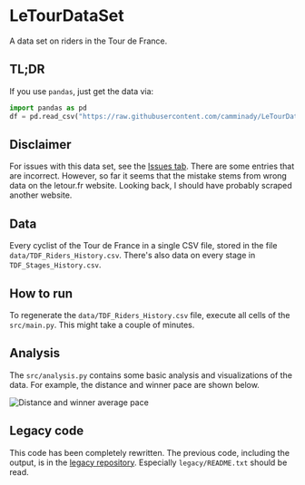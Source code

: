 # LeTourDataSet
A data set on riders in the Tour de France.

## TL;DR
If you use `pandas`, just get the data via:
```python
import pandas as pd 
df = pd.read_csv("https://raw.githubusercontent.com/camminady/LeTourDataSet/master/data/TDF_Riders_History.csv")
```

## Disclaimer 
For issues with this data set, see the [Issues tab](https://github.com/camminady/LeTourDataSet/issues). There are some entries that are incorrect. However, so far it seems that the mistake stems from wrong data on the letour.fr website. Looking back, I should have probably scraped another website.

## Data
Every cyclist of the Tour de France in a single CSV file, stored in the file `data/TDF_Riders_History.csv`.
There's also data on every stage in `TDF_Stages_History.csv`.

## How to run
To regenerate the `data/TDF_Riders_History.csv` file, execute all cells of the `src/main.py`. This might take a couple of minutes. 

## Analysis
The `src/analysis.py` contains some basic analysis and visualizations of the data. For example, the distance and winner pace are shown below.

![Distance and winner average pace](https://raw.githubusercontent.com/camminady/LeTourDataSet/master/src/output/distanceAndPace.png)

## Legacy code
This code has been completely rewritten. The previous code, including the output, is in the [legacy repository](https://github.com/camminady/LeTourDataSetLegacy). Especially `legacy/README.txt` should be read. 

